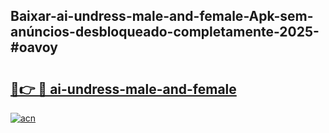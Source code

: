 ## Baixar-ai-undress-male-and-female-Apk-sem-anúncios-desbloqueado-completamente-2025-#oavoy

# <h2><a href="https://ainizakaria.my?title=ai-undress-male-and-female&ref=22M">🔗👉 🔴 ai-undress-male-and-female</a></h2>

[![acn](https://github.com/user-attachments/assets/0f9c940e-d8b0-45ae-aac7-cd30a18b3e1c)](https://ainizakaria.my?title=ai-undress-male-and-female&ref=22M)

